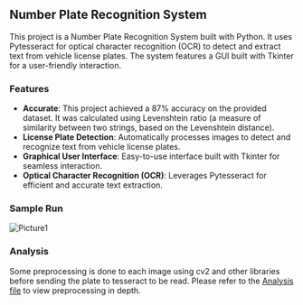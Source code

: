 ## Number Plate Recognition System
This project is a Number Plate Recognition System built with Python. It uses Pytesseract for optical character recognition (OCR) to detect and extract text from vehicle license plates.
The system features a GUI built with Tkinter for a user-friendly interaction.

### Features
- **Accurate**: This project achieved a 87% accuracy on the provided dataset. It was calculated using Levenshtein ratio (a measure of similarity between two strings, based on the Levenshtein distance).
- **License Plate Detection**: Automatically processes images to detect and recognize text from vehicle license plates.
- **Graphical User Interface**: Easy-to-use interface built with Tkinter for seamless interaction.
- **Optical Character Recognition (OCR)**: Leverages Pytesseract for efficient and accurate text extraction.

### Sample Run 
![Picture1](https://github.com/user-attachments/assets/b3b99f59-773a-47f7-92a9-db83f0e0a9de)

### Analysis
Some preprocessing is done to each image using cv2 and other libraries before sending the plate to tesseract to be read. Please refer to the [Analysis file](https://github.com/Denatayeh/NPR/blob/main/Image%20Processing%20Project%20-%20Analysis.ipynb) to view preprocessing in depth.
